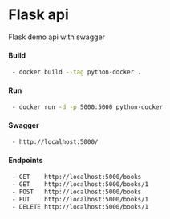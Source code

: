 # Flask api
Flask demo api with swagger

#### Build
```bash
 - docker build --tag python-docker .
```

#### Run
```bash
 - docker run -d -p 5000:5000 python-docker
```

#### Swagger
```bash
 - http://localhost:5000/
```

#### Endpoints
```bash
 - GET    http://localhost:5000/books
 - GET    http://localhost:5000/books/1
 - POST   http://localhost:5000/books
 - PUT    http://localhost:5000/books/1
 - DELETE http://localhost:5000/books/1
```
